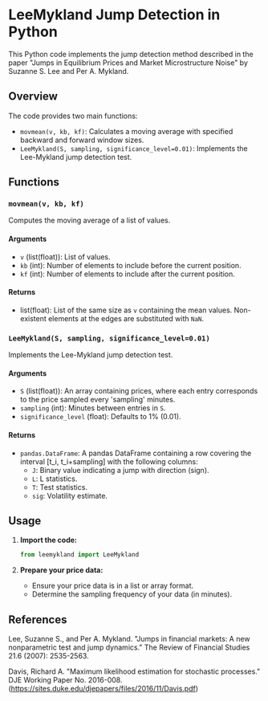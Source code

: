# LeeMykland Jump Detection in Python

This Python code implements the jump detection method described in the paper "Jumps in Equilibrium Prices and Market Microstructure Noise" by Suzanne S. Lee and Per A. Mykland.

## Overview

The code provides two main functions:

-   `movmean(v, kb, kf)`:  Calculates a moving average with specified backward and forward window sizes.
-   `LeeMykland(S, sampling, significance_level=0.01)`: Implements the Lee-Mykland jump detection test.

## Functions

### `movmean(v, kb, kf)`

Computes the moving average of a list of values.

#### Arguments

-   `v` (list(float)): List of values.
-   `kb` (int): Number of elements to include before the current position.
-   `kf` (int): Number of elements to include after the current position.

#### Returns

-   list(float):  List of the same size as `v` containing the mean values. Non-existent elements at the edges are substituted with `NaN`.

### `LeeMykland(S, sampling, significance_level=0.01)`

Implements the Lee-Mykland jump detection test.

#### Arguments

-   `S` (list(float)): An array containing prices, where each entry corresponds to the price sampled every 'sampling' minutes.
-   `sampling` (int): Minutes between entries in `S`.
-   `significance_level` (float): Defaults to 1% (0.01).

#### Returns

-   `pandas.DataFrame`: A pandas DataFrame containing a row covering the interval \[t\_i, t\_i+sampling] with the following columns:
    -   `J`:   Binary value indicating a jump with direction (sign).
    -   `L`:   L statistics.
    -   `T`:   Test statistics.
    -   `sig`: Volatility estimate.

## Usage

1.  **Import the code:**

    ```python
    from leemykland import LeeMykland
    ```

2.  **Prepare your price data:**

    -   Ensure your price data is in a list or array format.
    -   Determine the sampling frequency of your data (in minutes).

## References
 Lee, Suzanne S., and Per A. Mykland. 
"Jumps in financial markets: A new nonparametric test and jump dynamics."
The Review of Financial Studies 21.6 (2007): 2535-2563.

Davis, Richard A.
"Maximum likelihood estimation for stochastic processes."
DJE Working Paper No. 2016-008. (https://sites.duke.edu/djepapers/files/2016/11/Davis.pdf)

